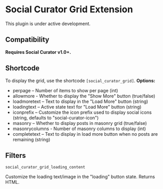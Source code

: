 # Social Curator Grid Extension

This plugin is under active development.

## Compatibility

**Requires Social Curator v1.0+.**

## Shortcode

To display the grid, use the shortcode ```[social_curator_grid]```. 
**Options:**
* perpage – Number of items to show per page (int)
* allowmore - Whether to display the "Show More" button (true/false)
* loadmoretext – Text to display in the "Load More" button (string)
* loadingtext – Active state text for "Load More" button (string)
* iconprefix – Customize the icon prefix used to display social icons (string, defaults to "social-curator-icon")
* masonry – Whether to display posts in masonry grid (true/false)
* masonrycolumns - Number of masonry columns to display (int)
* completetext – Text to display in load more button when no posts are remaining (string)

## Filters

```social_curator_grid_loading_content```

Customize the loading text/image in the "loading" button state. Returns HTML.